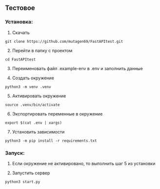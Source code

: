 ## Тестовое

### Установка:
1) Скачать
```
git clone https://github.com/mutagen69/FastAPItest.git
```

2) Перейти в папку с проектом
```
cd FastAPItest
```

3) Переименовать файл .example-env в .env и заполнить данные

4) Создать окружение
```
python3 -m venv .venv
```

5) Активировать окружение
```
source .venv/bin/activate
```

6) Экспортировать переменные в окружение 
```
export $(cat .env | xargs)
```

7) Установить зависимости
```
python3 -m pip install -r requirements.txt
```

### Запуск:
1) Если окружение не активировано, то выполнить шаг 5 из установки

2) Запустить сервер
```
python3 start.py
```